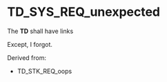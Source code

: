 # TD_SYS_REQ_unexpected

The **TD** shall have links

Except, I forgot.

Derived from:

- TD_STK_REQ_oops

